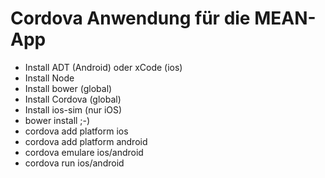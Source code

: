 Cordova Anwendung für die MEAN-App
==================================

- Install ADT (Android) oder xCode (ios)
- Install Node
- Install bower (global)
- Install Cordova (global)
- Install ios-sim (nur iOS)
- bower install ;-)
- cordova add platform ios
- cordova add platform android
- cordova emulare ios/android
- cordova run ios/android


